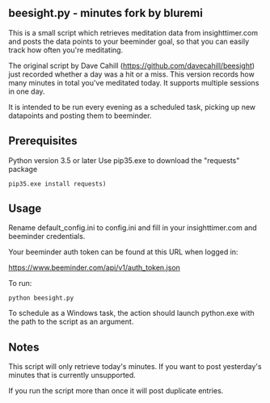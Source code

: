 beesight.py - minutes fork by bluremi
-------------
This is a small script which retrieves meditation data from insighttimer.com and posts the data points to your beeminder goal, so that you can easily track how often you're meditating.

The original script by Dave Cahill (https://github.com/davecahill/beesight) just recorded whether a day was a hit or a miss. This version records how many minutes in total you've meditated today. It supports multiple sessions in one day.

It is intended to be run every evening as a scheduled task, picking up new datapoints and posting them to beeminder.

Prerequisites
--------------
Python version 3.5 or later
Use pip35.exe to download the "requests" package 
```
pip35.exe install requests)
```
Usage
---------

Rename default_config.ini to config.ini and fill in your insighttimer.com and beeminder credentials.

Your beeminder auth token can be found at this URL when logged in:

https://www.beeminder.com/api/v1/auth_token.json

To run:
```
python beesight.py
```

To schedule as a Windows task, the action should launch python.exe with the path to the script as an argument.

Notes
------
This script will only retrieve today's minutes. If you want to post yesterday's minutes that is currently unsupported.

If you run the script more than once it will post duplicate entries.

